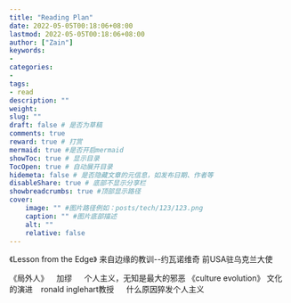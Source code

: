 ```yaml
---
title: "Reading Plan"
date: 2022-05-05T00:18:06+08:00
lastmod: 2022-05-05T00:18:06+08:00
author: ["Zain"]
keywords: 
- 
categories: 
- 
tags: 
- read
description: ""
weight:
slug: ""
draft: false # 是否为草稿
comments: true
reward: true # 打赏
mermaid: true #是否开启mermaid
showToc: true # 显示目录
TocOpen: true # 自动展开目录
hidemeta: false # 是否隐藏文章的元信息，如发布日期、作者等
disableShare: true # 底部不显示分享栏
showbreadcrumbs: true #顶部显示路径
cover:
    image: "" #图片路径例如：posts/tech/123/123.png
    caption: "" #图片底部描述
    alt: ""
    relative: false
---
```




《Lesson from the Edge》  来自边缘的教训--约瓦诺维奇 前USA驻乌克兰大使

《局外人》 &ensp; 加缪  &emsp;  个人主义，无知是最大的邪恶
《culture evolution》 文化的演进 &ensp; ronald inglehart教授 &emsp; 什么原因猝发个人主义



